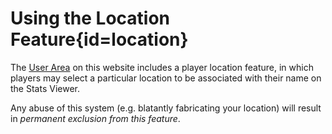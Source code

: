 <div class='panel fade js-scroll-anim' data-anim='fade'>

# Using the Location Feature{id=location}

The [User Area](/login) on this website includes a player location feature, in which players may select a particular location to be associated with their name on the Stats Viewer. 

Any abuse of this system (e.g. blatantly fabricating your location) will result in *permanent exclusion from this feature*. 

</div>
